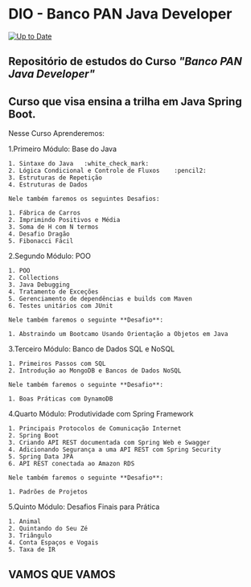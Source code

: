# DIO - Banco PAN Java Developer

[![Up to Date](https://github.com/ikatyang/emoji-cheat-sheet/workflows/Up%20to%20Date/badge.svg)](https://github.com/ikatyang/emoji-cheat-sheet/actions?query=workflow%3A%22Up+to+Date%22)

## Repositório de estudos do Curso *"Banco PAN Java Developer"*

## Curso que visa ensina a trilha em **Java Spring Boot**.

Nesse Curso Aprenderemos:

1.Primeiro Módulo:  Base do Java

    1. Sintaxe do Java   :white_check_mark:
    2. Lógica Condicional e Controle de Fluxos    :pencil2:
    3. Estruturas de Repetição
    4. Estruturas de Dados

    Nele também faremos os seguintes Desafios:
    
    1. Fábrica de Carros
    2. Imprimindo Positivos e Média
    3. Soma de H com N termos
    4. Desafio Dragão
    5. Fibonacci Fácil

2.Segundo Módulo: POO

    1. POO
    2. Collections
    3. Java Debugging
    4. Tratamento de Exceções
    5. Gerenciamento de dependências e builds com Maven
    6. Testes unitários com JUnit

    Nele também faremos o seguinte **Desafio**:

    1. Abstraindo um Bootcamo Usando Orientação a Objetos em Java

3.Terceiro Módulo: Banco de Dados SQL e NoSQL

    1. Primeiros Passos com SQL
    2. Introdução ao MongoDB e Bancos de Dados NoSQL

    Nele também faremos o seguinte **Desafio**:

    1. Boas Práticas com DynamoDB

4.Quarto Módulo: Produtividade com Spring Framework

    1. Principais Protocolos de Comunicação Internet
    2. Spring Boot
    3. Criando API REST documentada com Spring Web e Swagger
    4. Adicionando Segurança a uma API REST com Spring Security
    5. Spring Data JPA
    6. API REST conectada ao Amazon RDS

    Nele também faremos o seguinte **Desafio**:

    1. Padrões de Projetos

5.Quinto Módulo: Desafios Finais para Prática
    
    1. Animal
    2. Quintando do Seu Zé
    3. Triângulo
    4. Conta Espaços e Vogais
    5. Taxa de IR


## VAMOS QUE VAMOS